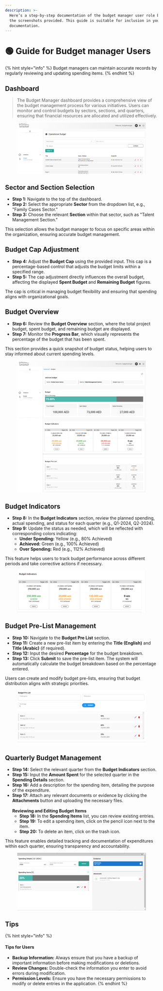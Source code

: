 ```yaml
---
description: >-
  Here’s a step-by-step documentation of the budget manager user role based on
  the screenshots provided. This guide is suitable for inclusion in your product
  documentation.
---
```


# 🟢 Guide for Budget manager Users

{% hint style="info" %}
Budget managers can maintain accurate records by regularly reviewing and updating spending items.
{% endhint %}

## Dashboard

> The Budget Manager dashboard provides a comprehensive view of the budget management process for various initiatives. Users can monitor and control budgets by sectors, sections, and quarters, ensuring that financial resources are allocated and utilized effectively.

<figure><img src="../.gitbook/assets/image (1) (1) (1).png" alt=""><figcaption></figcaption></figure>

## **Sector and Section Selection**

* **Step 1:** Navigate to the top of the dashboard.
* **Step 2:** Select the appropriate **Sector** from the dropdown list, e.g., "Family Cases Sector."
* **Step 3:** Choose the relevant **Section** within that sector, such as "Talent Management Section."

This selection allows the budget manager to focus on specific areas within the organization, ensuring accurate budget management.

## **Budget Cap Adjustment**

* **Step 4:** Adjust the **Budget Cap** using the provided input. This cap is a percentage-based control that adjusts the budget limits within a specified range.
* **Step 5:** The cap adjustment directly influences the overall budget, affecting the displayed **Spent Budget** and **Remaining Budget** figures.

The cap is critical in managing budget flexibility and ensuring that spending aligns with organizational goals.

## **Budget Overview**

* **Step 6:** Review the **Budget Overview** section, where the total project budget, spent budget, and remaining budget are displayed.
* **Step 7:** Monitor the **Progress Bar**, which visually represents the percentage of the budget that has been spent.

This section provides a quick snapshot of budget status, helping users to stay informed about current spending levels.

<figure><img src="../.gitbook/assets/image (1) (1) (1) (1).png" alt=""><figcaption></figcaption></figure>

## **Budget Indicators**

* **Step 8:** In the **Budget Indicators** section, review the planned spending, actual spending, and status for each quarter (e.g., Q1-2024, Q2-2024).
* **Step 9:** Update the status as needed, which will be reflected with corresponding colors indicating:
  * **Under Spending:** Yellow (e.g., 80% Achieved)
  * **Achieved:** Green (e.g., 100% Achieved)
  * **Over Spending:** Red (e.g., 112% Achieved)

This feature helps users to track budget performance across different periods and take corrective actions if necessary.

<figure><img src="../.gitbook/assets/image (2) (1).png" alt=""><figcaption></figcaption></figure>

## **Budget Pre-List Management**

* **Step 10:** Navigate to the **Budget Pre List** section.
* **Step 11:** Create a new pre-list item by entering the **Title (English)** and **Title (Arabic)** (if required).
* **Step 12:** Input the desired **Percentage** for the budget breakdown.
* **Step 13:** Click **Submit** to save the pre-list item. The system will automatically calculate the budget breakdown based on the percentage entered.

Users can create and modify budget pre-lists, ensuring that budget distribution aligns with strategic priorities.

<figure><img src="../.gitbook/assets/image (3) (1).png" alt=""><figcaption></figcaption></figure>

## **Quarterly Budget Management**

* **Step 14:** Select the relevant quarter from the **Budget Indicators** section.
* **Step 15:** Input the **Amount Spent** for the selected quarter in the **Spending Details** section.
* **Step 16:** Add a description for the spending item, detailing the purpose of the expenditure.
* **Step 17:** Attach any relevant documents or evidence by clicking the **Attachments** button and uploading the necessary files.\
  \
  **Reviewing and Editing Budget Items**
  * **Step 18:** In the **Spending Items** list, you can review existing entries.
  * **Step 19:** To edit a spending item, click on the pencil icon next to the item.
  * **Step 20:** To delete an item, click on the trash icon.

This feature enables detailed tracking and documentation of expenditures within each quarter, ensuring transparency and accountability.

<figure><img src="../.gitbook/assets/image (4).png" alt=""><figcaption></figcaption></figure>

## Tips

{% hint style="info" %}
#### Tips for Users

* **Backup Information:** Always ensure that you have a backup of important information before making modifications or deletions.
* **Review Changes:** Double-check the information you enter to avoid errors during modification.
* **Permission Levels:** Ensure you have the necessary permissions to modify or delete entries in the application.
{% endhint %}
